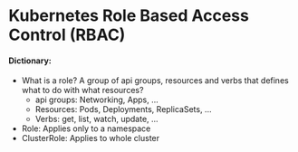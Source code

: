 <!-- Space: RD -->
<!-- Title: Kubernetes Role Based Access Control (RBAC) -->
# Kubernetes Role Based Access Control (RBAC)
#### Dictionary:
- What is a role?  A group of api groups, resources and verbs that defines what to do with what resources?
  - api groups: Networking, Apps, ...
  - Resources: Pods, Deployments, ReplicaSets, ...
  - Verbs: get, list, watch, update, ...
- Role: Applies only to a namespace
- ClusterRole: Applies to whole cluster


